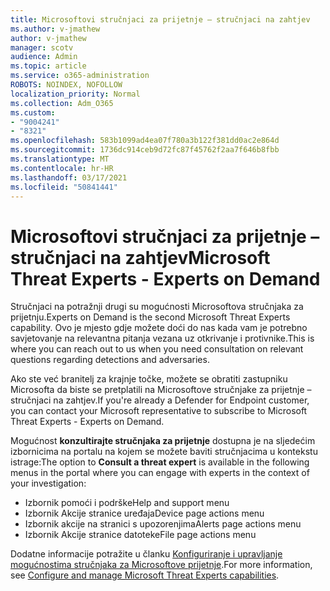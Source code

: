```yaml
---
title: Microsoftovi stručnjaci za prijetnje – stručnjaci na zahtjev
ms.author: v-jmathew
author: v-jmathew
manager: scotv
audience: Admin
ms.topic: article
ms.service: o365-administration
ROBOTS: NOINDEX, NOFOLLOW
localization_priority: Normal
ms.collection: Adm_O365
ms.custom:
- "9004241"
- "8321"
ms.openlocfilehash: 583b1099ad4ea07f780a3b122f381dd0ac2e864d
ms.sourcegitcommit: 1736dc914ceb9d72fc87f45762f2aa7f646b8fbb
ms.translationtype: MT
ms.contentlocale: hr-HR
ms.lasthandoff: 03/17/2021
ms.locfileid: "50841441"
---
```

# <a name="microsoft-threat-experts---experts-on-demand"></a><span data-ttu-id="297b5-102">Microsoftovi stručnjaci za prijetnje – stručnjaci na zahtjev</span><span class="sxs-lookup"><span data-stu-id="297b5-102">Microsoft Threat Experts - Experts on Demand</span></span>

<span data-ttu-id="297b5-103">Stručnjaci na potražnji drugi su mogućnosti Microsoftova stručnjaka za prijetnju.</span><span class="sxs-lookup"><span data-stu-id="297b5-103">Experts on Demand is the second Microsoft Threat Experts capability.</span></span> <span data-ttu-id="297b5-104">Ovo je mjesto gdje možete doći do nas kada vam je potrebno savjetovanje na relevantna pitanja vezana uz otkrivanje i protivnike.</span><span class="sxs-lookup"><span data-stu-id="297b5-104">This is where you can reach out to us when you need consultation on relevant questions regarding detections and adversaries.</span></span>

<span data-ttu-id="297b5-105">Ako ste već branitelj za krajnje točke, možete se obratiti zastupniku Microsofta da biste se pretplatili na Microsoftove stručnjake za prijetnje – stručnjaci na zahtjev.</span><span class="sxs-lookup"><span data-stu-id="297b5-105">If you're already a Defender for Endpoint customer, you can contact your Microsoft representative to subscribe to Microsoft Threat Experts - Experts on Demand.</span></span>

<span data-ttu-id="297b5-106">Mogućnost **konzultirajte stručnjaka za prijetnje** dostupna je na sljedećim izbornicima na portalu na kojem se možete baviti stručnjacima u kontekstu istrage:</span><span class="sxs-lookup"><span data-stu-id="297b5-106">The option to **Consult a threat expert** is available in the following menus in the portal where you can engage with experts in the context of your investigation:</span></span>

- <span data-ttu-id="297b5-107">Izbornik pomoći i podrške</span><span class="sxs-lookup"><span data-stu-id="297b5-107">Help and support menu</span></span>
- <span data-ttu-id="297b5-108">Izbornik Akcije stranice uređaja</span><span class="sxs-lookup"><span data-stu-id="297b5-108">Device page actions menu</span></span>
- <span data-ttu-id="297b5-109">Izbornik akcije na stranici s upozorenjima</span><span class="sxs-lookup"><span data-stu-id="297b5-109">Alerts page actions menu</span></span>
- <span data-ttu-id="297b5-110">Izbornik Akcije stranice datoteke</span><span class="sxs-lookup"><span data-stu-id="297b5-110">File page actions menu</span></span>

<span data-ttu-id="297b5-111">Dodatne informacije potražite u članku [Konfiguriranje i upravljanje mogućnostima stručnjaka za Microsoftove prijetnje](https://docs.microsoft.com/windows/security/threat-protection/microsoft-defender-atp/configure-microsoft-threat-experts).</span><span class="sxs-lookup"><span data-stu-id="297b5-111">For more information, see [Configure and manage Microsoft Threat Experts capabilities](https://docs.microsoft.com/windows/security/threat-protection/microsoft-defender-atp/configure-microsoft-threat-experts).</span></span>
